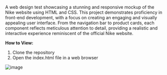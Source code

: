 A web design test showcasing a stunning and responsive mockup of the Nike website using HTML and CSS. This project demonstrates proficiency in front-end development, with a focus on creating an engaging and visually appealing user interface. From the navigation bar to product cards, each component reflects meticulous attention to detail, providing a realistic and interactive experience reminiscent of the official Nike website.

**How to View:**
1. Clone the repository
2. Open the index.html file in a web browser


![image](https://github.com/ph317/Nike-Website/assets/51617722/4021a132-37ec-4042-ad79-058fcf83e838)


